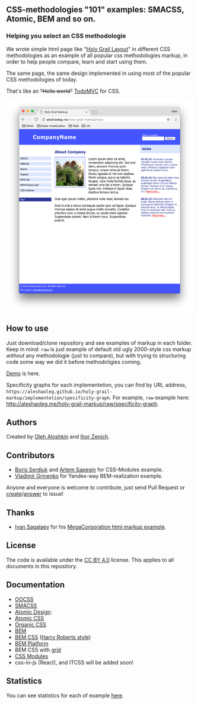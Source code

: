 ## CSS-methodologies "101" examples: SMACSS, Atomic, BEM and so on.

### Helping you select an CSS methodologie
We wrote simple html page like "[Holy Grail Layout](https://en.wikipedia.org/wiki/Holy_Grail_(web_design))"
in different CSS methodologies as an example of all popular css methodologies markup,
in order to help people compare, learn and start using them.

The same page, the same design implemented in using most of the popular CSS methodologies of today.

That's like an ~~"Hello world"~~ [TodoMVC](https://github.com/tastejs/todomvc) for CSS.

<img src="https://github.com/AleshaOleg/holy-grail-markup/blob/master/pictures/preview.png?raw=true" width="960">

## How to use
Just download/clone repository and see examples of markup in each folder.
Keep in mind: `raw` is just example of default old ugly 2000-style css markup *without* any methodologie (just to compare),
but with trying to structuring code some way we did it before methodoligies coming.

[Demo](https://aleshaoleg.github.io/holy-grail-markup/raw) is here.

Specificity graphs for each implementetion, you can find by URL address, `https://aleshaoleg.github.io/holy-grail-markup/implementetion/specificity-graph`. For example, `raw` example here: http://aleshaoleg.me/holy-grail-markup/raw/specificity-graph.

## Authors
Created by [Oleh Aloshkin](https://github.com/AleshaOleg) and [Ihor Zenich](https://github.com/IhorZenich).

## Contributors
* [Boris Serdiuk](https://github.com/just-boris) and [Artem Sapegin](https://github.com/sapegin) for CSS-Modules example.
* [Vladimir Grinenko](https://github.com/tadatuta) for Yandex-way BEM-realization example.

Anyone and everyone is welcome to contribute, just send Pull Request or [create](https://github.com/AleshaOleg/holy-grail-markup/issues/new)/[answer](https://github.com/AleshaOleg/holy-grail-markup/issues?q=is%3Aissue+is%3Aopen+label%3A%22help+wanted%22) to issue!

## Thanks
* [Ivan Sagalaev](https://github.com/isagalaev) for his [MegaCorporation html markup example](http://softwaremaniacs.org/blog/2006/01/17/css-layout-example/).

## License
The code is available under the [CC BY 4.0](https://creativecommons.org/licenses/by/4.0/) license. This applies to all documents in this repository.

## Documentation
- [OOCSS](https://www.smashingmagazine.com/2011/12/an-introduction-to-object-oriented-css-oocss/)
- [SMACSS](https://smacss.com)
- [Atomic Design](http://atomicdesign.bradfrost.com/chapter-2/):
 - [Atomic CSS](http://acss.io)
 - [Organic CSS](http://krasimir.github.io/organic-css/)
- [BEM](https://en.bem.info/methodology/quick-start/)
 - [BEM CSS](https://en.bem.info/methodology/css/) ([Harry Roberts style](http://csswizardry.com/2015/08/bemit-taking-the-bem-naming-convention-a-step-further/))
 - [BEM Platform](https://en.bem.info/platform/)
 - BEM CSS with [grid](https://github.com/vivid-web/flexbox-grid-sass)
- [CSS Modules](https://github.com/css-modules/css-modules)
- css-in-js (React), and ITCSS will be added soon!

## Statistics
You can see statistics for each of example [here](https://github.com/AleshaOleg/holy-grail-markup/blob/master/STATISTICS.md).
